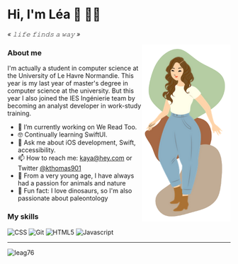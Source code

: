 # Hi, I'm Léa 👋 👩‍💻

*« 𝚕𝚒𝚏𝚎 𝚏𝚒𝚗𝚍𝚜 𝚊 𝚠𝚊𝚢 »*

<img align="right" src="https://github.com/LeaG76/LeaG76/raw/main/pictures/iconGithub.png" alt="Illustration of Kaya speaking at a conference with coding bubbles in background" width=200px/>

### About me

I'm actually a student in computer science at the University of Le Havre Normandie. This year is my last year of master's degree in computer science at the university. But this year I also joined the IES Ingénierie team by becoming an analyst developer in work-study training.

- 📱  I’m currently working on We Read Too.
- 🤓  Continually learning SwiftUI.
- 💬  Ask me about iOS development, Swift, accessibility.
- 📫  How to reach me: kaya@hey.com or Twitter [@kthomas901](twitter.com/kthomas901)
- 🍂  From a very young age, I have always had a passion for animals and nature
- 🦖  Fun fact: I love dinosaurs, so I'm also passionate about paleontology

### My skills

<p>
  <img alt="CSS" src="https://img.shields.io/badge/-CSS-0068BA?style=flat&logo=css3&logoColor=white" />
  <img alt="Git" src="https://img.shields.io/badge/-Git-E84D31?style=flat&logo=git&logoColor=white" />
  <img alt="HTML5" src="https://img.shields.io/badge/-HTML5-DD4D25?style=flat&logo=html5&logoColor=white" />
  <img alt="Javascript" src="https://img.shields.io/badge/-Javascript-EFD81D?style=flat&logo=javascript&logoColor=white" />
</p>

---

<img src="https://komarev.com/ghpvc/?username=leag76&label=Profile%20views&color=0e75b6&style=flat" alt="leag76" />